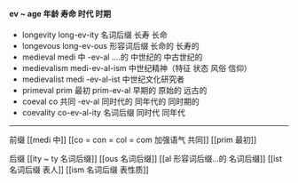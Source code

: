 #### ev ~ age 年龄 寿命 时代 时期

- longevity long-ev-ity 名词后缀 长寿 长命
- longevous long-ev-ous 形容词后缀 长命的 长寿的
- medieval  medi 中 -ev-al ....的 中世纪的 中古世纪的
- medievalism medi-ev-al-ism 中世纪精神（特征 状态 风俗 信仰）
- medievalist medi -ev-al-ist 中世纪文化研究者
- primeval prim 最初 prim-ev-al 早期的 原始的 远古的
- coeval  co 共同 -ev-al 同时代的 同年代的  同时期的
- coevality co-ev-al-ity  名词后缀 同时代 同年代


---
前缀
[[medi 中]]
[[co = con  = col = com  加强语气 共同]]
[[prim 最初]]

后缀
[[ity  ~ ty 名词后缀]]
[[ous 名词后缀]]
[[al 形容词后缀...的 名词后缀]]
[[ist  名词后缀 表人]]
[[ism 名词后缀 表性质]]